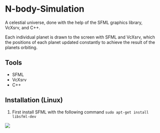 # N-body-Simulation
A celestial universe, done with the help of the SFML graphics library, VcXsrv, and C++.

Each individual planet is drawn to the screen with SFML and VcXsrv, which the positions of
each planet updated constantly to achieve the result of the planets orbiting.

## Tools
- SFML
- VcXsrv
- C++

## Installation (Linux)
1. First install SFML with the following command
`sudo apt-get install libsfml-dev`

![](N-body_Simulation.gif)
